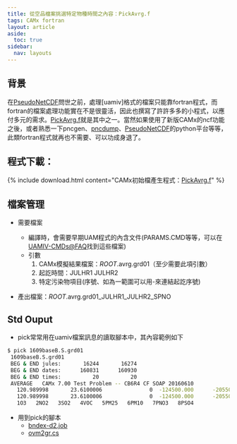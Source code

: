 ```yaml
---
title: 從空品檔案挑選特定物種時間之內容：PickAvrg.f
tags: CAMx fortran
layout: article
aside:
  toc: true
sidebar:
  nav: layouts
---
```


## 背景
在[PseudoNetCDF][pseudonetcdf]問世之前，處理[uamiv]格式的檔案只能靠fortran程式，而fortran的檔案處理功能實在不是很靈活，因此也撰寫了許許多多的小程式，以應付多元的需求。[PickAvrg.f](https://github.com/sinotec2/Focus-on-Air-Quality/blob/main/CAMx/PostProcess/pick_avrg.f)就是其中之一。當然如果使用了新版CAMx的ncf功能之後，或者熟悉一下pncgen、[pncdump](https://sinotec2.github.io/Focus-on-Air-Quality/utilities/netCDF/ncdump/#pncdump)、[PseudoNetCDF][pseudonetcdf]的python平台等等，此類fortran程式就再也不需要、可以功成身退了。

## 程式下載：

{% include download.html content="CAMx初始檔產生程式：[PickAvrg.f](https://github.com/sinotec2/Focus-on-Air-Quality/blob/main/CAMx/PostProcess/pick_avrg.f)" %}

## 檔案管理
- 需要檔案
  - 編譯時，會需要早期UAM程式的內含文件(PARAMS.CMD等等，可以在[UAMIV-CMDs@FAQ](https://github.com/sinotec2/Focus-on-Air-Quality/tree/main/CAMx/PostProcess/UAMIV-CMDs)找到這些檔案)
  - 引數
    1. CAMx模擬結果檔案：*ROOT*.avrg.grd01（至少需要此項引數）
    1. 起訖時間：JULHR1 JULHR2
    1. 特定污染物項目(序號、如為一範圍可以用-來連結起訖序號)

- 產出檔案：*ROOT*.avrg.grd01_JULHR1_JULHR2_SPNO

## Std Ouput
- pick常常用在uamiv檔案訊息的讀取腳本中，其內容範例如下

```bash
$ pick 1609baseB.S.grd01 
 1609baseB.S.grd01
 BEG & END jules:       16244       16274
 BEG & END dates:      160831      160930
 BEG & END times:          20          20
 AVERAGE   CAMx 7.00 Test Problem -- CB6R4 CF SOAP 20160610            
   120.989998       23.6100006               0  -124500.000      -205500.000       3000.00000       3000.00000    
   120.989998       23.6100006               0  -124500.000      -205500.000       3000.00000       3000.00000              83         137           1           2           0   10.0000000       40.0000000       0.00000000    
   1O3   2NO2   3SO2   4VOC   5PM25   6PM10   7PNO3   8PSO4

```
- 用到pick的腳本
  - [bndex-d2.job]()
  - [ovm2gr.cs]()
  
[pseudonetcdf]: <https://github.com/barronh/pseudonetcdf/blob/master/scripts/pncgen> "PseudoNetCDF provides read, plot, and sometimes write capabilities for atmospheric science data formats including: CAMx (www.camx.org), RACM2 box-model outputs, Kinetic Pre-Processor outputs, ICARTT Data files (ffi1001), CMAQ Files, GEOS-Chem Binary Punch/NetCDF files, etc. visit  barronh /pseudonetcdf @GitHub."